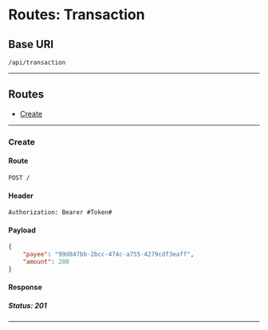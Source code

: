 # Routes: Transaction

## Base URI

    /api/transaction

---

## Routes

- [Create](###Create)

---

### Create

#### Route

    POST /

#### Header

    Authorization: Bearer #Token#

#### Payload

```json
{
	"payee": "99d847bb-2bcc-474c-a755-4279cdf3eaff",
	"amount": 200
}
```

#### Response

##### Status: 201

---

